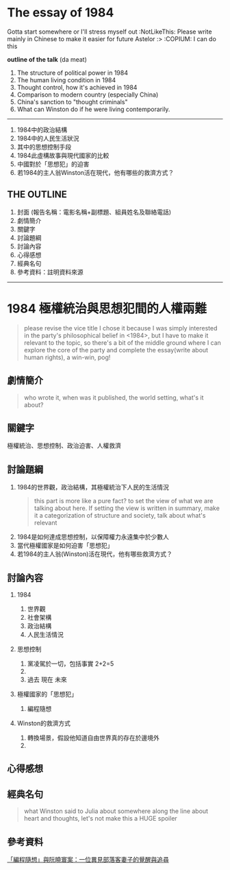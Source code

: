 # The essay of 1984
Gotta start somewhere or I'll stress myself out :NotLikeThis: 
Please write mainly in Chinese to make it easier for future Astelor :>
:COPIUM: I can do this

**outline of the talk** (da meat)
1. The structure of political power in 1984
2. The human living condition in 1984
3. Thought control, how it's achieved in 1984
4. Comparison to modern country (especially China)
5. China's sanction to "thought criminals"
6. What can Winston do if he were living contemporarily.
---
1. 1984中的政治結構
2. 1984中的人民生活狀況
3. 其中的思想控制手段
4. 1984此虛構故事與現代國家的比較
5. 中國對於「思想犯」的迫害
6. 若1984的主人翁Winston活在現代，他有哪些的救濟方式？

## THE OUTLINE

1. 封面 (報告名稱：電影名稱+副標題、組員姓名及聯絡電話)
2. 劇情簡介
3. 關鍵字
4. 討論題綱
5. 討論內容
6. 心得感想
7. 經典名句
8. 參考資料：註明資料來源

---
# 1984 極權統治與思想犯間的人權兩難
> please revise the vice title
> I chose it because I was simply interested in the party's philosophical belief in <1984>, but I have to make it relevant to the topic, so there's a bit of the middle ground where I can explore the core of the party and complete the essay(write about human rights), a win-win, pog! 

## 劇情簡介
> who wrote it, when was it published, the world setting, what's it about?

## 關鍵字
極權統治、思想控制、政治迫害、人權救濟

## 討論題綱
1. 1984的世界觀，政治結構，其極權統治下人民的生活情況
   > this part is more like a pure fact? to set the view of what we are talking about here.
   > If setting the view is written in summary, make it a categorization of structure and society, talk about what's relevant
2. 1984是如何達成思想控制，以保障權力永遠集中於少數人
3. 當代極權國家是如何迫害「思想犯」
4. 若1984的主人翁(Winston)活在現代，他有哪些救濟方式？

## 討論內容
1. 1984
   1. 世界觀
   2. 社會架構
   3. 政治結構
   4. 人民生活情況
2. 思想控制
   1. 黨凌駕於一切，包括事實 2+2=5
   2. 
   3. 過去 現在 未來
3. 極權國家的「思想犯」
   1. 編程隨想

4. Winston的救濟方式
   1. 轉換場景，假設他知道自由世界真的存在於邊境外
   2. 
## 心得感想

## 經典名句
> what Winston said to Julia about somewhere along the line about heart and thoughts, let's not make this a HUGE spoiler

## 參考資料
[「編程隨想」與阮曉寰案：一位異見部落客妻子的覺醒與追尋](https://cn.nytimes.com/china/20230706/china-dissident-blog-program-think/zh-hant/)

